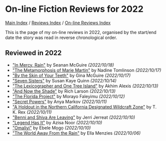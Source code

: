 # On-line Fiction Reviews for 2022

[Main Index](../../../README.md) / [Reviews Index](../../README.md) / [On-line Reviews Index](../README.md)

This is the page of my on-line reviews in 2022, organised by the start/end date the story was read in reverse chronological order.

## Reviewed in 2022
- ["In Mercy, Rain"](20221018-InMercyRain.md) by Seanan McGuire *(2022/10/18)*
- ["The Metamorphosis of Marie Martin"](20221017-TheMetamorphosisOfMarieMartin.md) by Nadine Tomlinson *(2022/10/17)*
- ["By the Skin of Your Teeth"](20221017-ByTheSkinOfYourTeeth.md) by Gina McGuire *(2022/10/17)*
- ["Seven Sisters"](20221014-SevenSisters.md) by Susan Kaye Quinn *(2022/10/14)*
- ["The Lexicographer and One Tree Island"](20221013-TheLexicographerAndOneTreeIsland.md) by Akhim Alexis *(2022/10/13)*
- ["And Now the Shade"](20221013-AndNowTheShade.md) by Rich Larson *(2022/10/13)*
- ["The Florida Project"](20221012-TheFloridaProject.md) by Morayo ​​Faleyimu *(2022/10/12)*
- ["Secret Powers"](20221011-SecretPowers.md) by Anya Markov *(2022/10/11)*
- ["A Holdout in the Northern California Designated Wildcraft Zone"](20221011-AHoldoutInTheNorthernCaliforniaDesignatedWildcraftZone.md) by T. K. Rex *(2022/10/11)*
- ["Benni and Shiya Are Leaving"](20221010-BenniAndShiyaAreLeaving.md) by Jerri Jerreat *(2022/10/10)*
- ["Legend Has It"](20221010-LegendHasIt.md) by Azisa Noor *(2022/10/10)*
- ["Omaliyi"](20221010-Omaliyi.md) by Ebele Mọgọ *(2022/10/10)*
- ["The World Away From the Rain"](20221006-TheWorldAwayFromRain.md) by Ella Menzies *(2022/10/06)*

